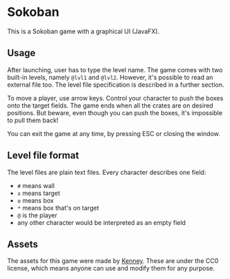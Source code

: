 # Sokoban
This is a Sokoban game with a graphical UI (JavaFX).

## Usage
After launching, user has to type the level name. The game comes
with two built-in levels, namely `@lvl1` and `@lvl2`. However,
it's possible to read an external file too. The level file
specification is described in a further section.

To move a player, use arrow keys. Control your character to
push the boxes onto the target fields. The game ends when all
the crates are on desired positions. But beware, even though you
can push the boxes, it's impossible to pull them back!

You can exit the game at any time, by pressing ESC or closing
the window.

## Level file format
The level files are plain text files. Every character describes
one field:
* `#` means wall
* `x` means target
* `o` means box
* `*` means box that's on target
* `@` is the player
* any other character would be interpreted as an empty field

## Assets
The assets for this game were made by 
[Kenney](https://www.kenney.nl/assets/sokoban). These are under
the CC0 license, which means anyone can use and modify them for
any purpose.
